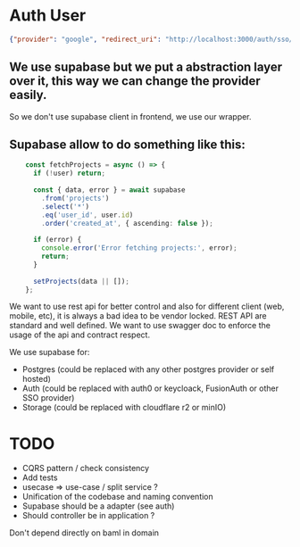 # Auth User

```json 
{"provider": "google", "redirect_uri": "http://localhost:3000/auth/sso/callback"}
```

## We use supabase but we put a abstraction layer over it, this way we can change the provider easily.
So we don't use supabase client in frontend, we use our wrapper.

## Supabase allow to do something like this:
```typescript
    const fetchProjects = async () => {
      if (!user) return;
      
      const { data, error } = await supabase
        .from('projects')
        .select('*')
        .eq('user_id', user.id)
        .order('created_at', { ascending: false });
        
      if (error) {
        console.error('Error fetching projects:', error);
        return;
      }
      
      setProjects(data || []);
    };
```

We want to use rest api for better control and also for different client (web, mobile, etc), it is always a bad idea to be vendor locked.
REST API are standard and well defined.
We want to use swagger doc to enforce the usage of the api and contract respect.

We use supabase for:
- Postgres (could be replaced with any other postgres provider or self hosted)
- Auth (could be replaced with auth0 or keycloack, FusionAuth or other SSO provider)
- Storage (could be replaced with cloudflare r2 or minIO)

# TODO
- CQRS pattern / check consistency
- Add tests
- usecase => use-case / split service ?
- Unification of the codebase and naming convention
- Supabase should be a adapter (see auth)
- Should controller be in application ?

Don't depend directly on baml in domain